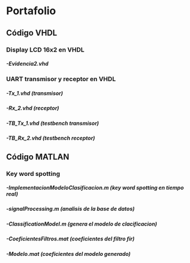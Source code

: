 # Portafolio
## Código VHDL
### Display LCD 16x2 en VHDL
##### -Evidencia2.vhd
### UART transmisor y receptor en VHDL
##### -Tx_1.vhd (transmisor)
##### -Rx_2.vhd (receptor)
##### -TB_Tx_1.vhd (testbench transmisor)
##### -TB_Rx_2.vhd (testbench receptor)
## Código MATLAN
### Key word spotting
##### -ImplementacionModeloClasificacion.m (key word spotting en tiempo real)
##### -signalProcessing.m (analisis de la base de datos)
##### -ClassificationModel.m (genera el modelo de clacificacion)
##### -CoeficientesFiltros.mat (coeficientes del filtro fir)
##### -Modelo.mat (coeficientes del modelo generado)
